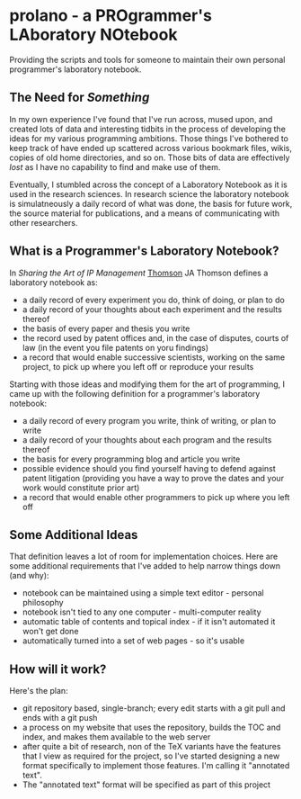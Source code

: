 prolano - a PROgrammer's LAboratory NOtebook
============================================

Providing the scripts and tools for someone to maintain their own personal
programmer's laboratory notebook.


The Need for _Something_
------------------------

In my own experience I've found that I've run across, mused upon, and created
lots of data and interesting tidbits in the process of developing the ideas for
my various programming ambitions.  Those things I've bothered to keep track of
have ended up scattered across various bookmark files, wikis, copies of old
home directories, and so on.  Those bits of data are effectively _lost_ as I
have no capability to find and make use of them.

Eventually, I stumbled across the concept of a Laboratory Notebook as it is
used in the research sciences.  In research science the laboratory notebook is
simulatneously a daily record of what was done, the basis for future work, the
source material for publications, and a means of communicating with other
researchers.


What is a Programmer's Laboratory Notebook?
-------------------------------------------

In _Sharing the Art of IP Management_ [Thomson][1] JA Thomson defines
a laboratory notebook as:
* a daily record of every experiment you do, think of doing, or plan to do
* a daily record of your thoughts about each experiment and the results thereof
* the basis of every paper and thesis you write
* the record used by patent offices and, in the case of disputes, courts of law
  (in the event you file patents on yoru findings)
* a record that would enable successive scientists, working on the same
  project, to pick up where you left off or reproduce your results

[1]: http://www.iphandbook.org/handbook/ch08/p02/ "Thomson"

Starting with those ideas and modifying them for the art of programming, I came
up with the following definition for a programmer's laboratory notebook:
* a daily record of every program you write, think of writing, or plan to write
* a daily record of your thoughts about each program and the results thereof
* the basis for every programming blog and article you write
* possible evidence should you find yourself having to defend against patent
  litigation (providing you have a way to prove the dates and your work would
  constitute prior art)
* a record that would enable other programmers to pick up where you left off


Some Additional Ideas
---------------------

That definition leaves a lot of room for implementation choices. Here are some
additional requirements that I've added to help narrow things down (and why):
* notebook can be maintained using a simple text editor - personal philosophy
* notebook isn't tied to any one computer - multi-computer reality
* automatic table of contents and topical index - if it isn't automated it won't get done
* automatically turned into a set of web pages - so it's usable


How will it work?
-----------------

Here's the plan:
* git repository based, single-branch; every edit starts with a git pull and
  ends with a git push
* a process on my website that uses the repository, builds the TOC and index,
  and makes them available to the web server
* after quite a bit of research, non of the TeΧ variants have the features that I view as required for the project, so I've started designing a new format specifically to implement those features.  I'm calling it "annotated text".
* The "annotated text" format will be specified as part of this project
